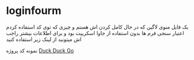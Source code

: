 # loginfourm
یک فایل منوی لاگین که در حال کامل کردن اش هستم و چیزی که توی کد استفاده کردم اعتبار سنجی فرم ها بدون استفاده از جاوا اسکریپت بود و برای اطلاعات بیشتر راجب اش میتونید از لینک زیر استفاده کنید

نمونه کد پروژه  [Duck Duck Go](https://duckduckgo.com)
